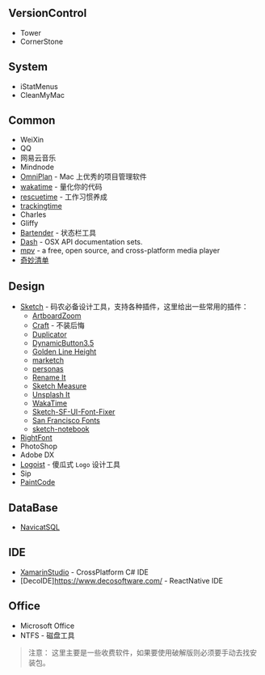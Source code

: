 ## VersionControl
- Tower
- CornerStone

## System
- iStatMenus
- CleanMyMac

## Common
- WeiXin
- QQ
- 网易云音乐
- Mindnode
- [OmniPlan](https://www.omnigroup.com/omniplan) - Mac 上优秀的项目管理软件
- [wakatime](https://wakatime.com/) - 量化你的代码
- [rescuetime](https://www.rescuetime.com/) - 工作习惯养成
- [trackingtime](https://trackingtime.co/)
- Charles
- Gliffy
- [Bartender](https://www.macbartender.com) - 状态栏工具
- [Dash](https://kapeli.com/dash) - OSX API documentation sets.
- [mpv](https://mpv.io) - a free, open source, and cross-platform media player
- [奇妙清单](https://www.wunderlist.com)

## Design
- [Sketch](https://www.sketchapp.com/) - 码农必备设计工具，支持各种插件，这里给出一些常用的插件：
  + [ArtboardZoom](https://github.com/arkkimaagi/artboardzoom)
  + [Craft](https://www.invisionapp.com/craft) - 不装后悔
  + [Duplicator](https://github.com/turbobabr/duplicator)
  + [DynamicButton3.5](https://github.com/fuggfuggfugg/sketch-dynamic-button-3.5)
  + [Golden Line Height](https://github.com/lorenzwoehr/golden-ratio-line-height-sketch-plugin)
  + [marketch](http://tudou527.github.io/marketch/)
  + [personas](https://github.com/nolastan/sketch-personas)
  + [Rename It](https://github.com/rodi01/renameit)
  + [Sketch Measure](https://github.com/utom/sketch-measure)
  + [Unsplash It](https://github.com/fhuel/unsplash-it-sketch)
  + [WakaTime](https://github.com/wakatime/sketch-wakatime)
  + [Sketch-SF-UI-Font-Fixer](https://github.com/kylehickinson/Sketch-SF-UI-Font-Fixer)
  + [San Francisco Fonts](https://developer.apple.com/fonts/)
  + [sketch-notebook](http://marcosvid.al/sketch-notebook/)
- [RightFont](https://rightfontapp.com/)
- PhotoShop
- Adobe DX
- [Logoist](http://www.syniumsoftware.com/logoist) - 傻瓜式 `Logo` 设计工具
- Sip
- [PaintCode](https://www.paintcodeapp.com/)

## DataBase
- [NavicatSQL](https://www.navicat.com)

## IDE
- [XamarinStudio](https://www.xamarin.com/download) - CrossPlatform C# IDE
- [DecoIDE]https://www.decosoftware.com/ -  ReactNative IDE

## Office
- Microsoft Office
- NTFS - 磁盘工具

> 注意：
  这里主要是一些收费软件，如果要使用破解版则必须要手动去找安装包。
